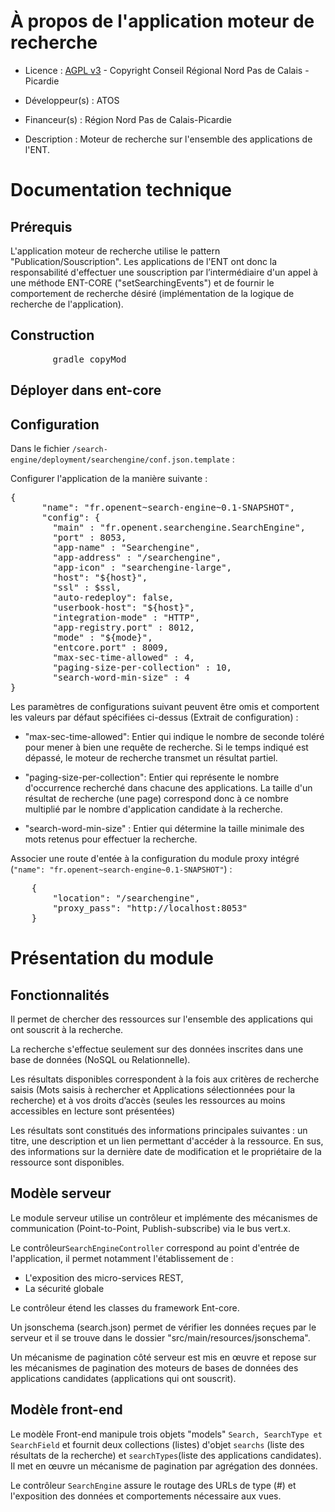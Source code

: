 # À propos de l'application moteur de recherche

* Licence : [AGPL v3](http://www.gnu.org/licenses/agpl.txt) - Copyright Conseil Régional Nord Pas de Calais - Picardie

* Développeur(s) : ATOS

* Financeur(s) : Région Nord Pas de Calais-Picardie

* Description : Moteur de recherche sur l'ensemble des applications de l'ENT.

# Documentation technique

## Prérequis
L'application moteur de recherche utilise le pattern "Publication/Souscription". Les applications de l'ENT ont donc la responsabilité d'effectuer une souscription par l’intermédiaire d'un appel à une méthode ENT-CORE ("setSearchingEvents") et de fournir le comportement de recherche désiré (implémentation de la logique de recherche de l'application).

## Construction

<pre>
		gradle copyMod
</pre>

## Déployer dans ent-core


## Configuration

Dans le fichier `/search-engine/deployment/searchengine/conf.json.template` :

Configurer l'application de la manière suivante :
<pre>
{
      "name": "fr.openent~search-engine~0.1-SNAPSHOT",
      "config": {
        "main" : "fr.openent.searchengine.SearchEngine",
        "port" : 8053,
        "app-name" : "Searchengine",
    	"app-address" : "/searchengine",
    	"app-icon" : "searchengine-large",
        "host": "${host}",
        "ssl" : $ssl,
        "auto-redeploy": false,
        "userbook-host": "${host}",
        "integration-mode" : "HTTP",
        "app-registry.port" : 8012,
        "mode" : "${mode}",
        "entcore.port" : 8009,
        "max-sec-time-allowed" : 4,
        "paging-size-per-collection" : 10,
        "search-word-min-size" : 4
}
</pre>
Les paramètres de configurations suivant peuvent être omis et comportent les valeurs par défaut spécifiées ci-dessus (Extrait de configuration) :

 - "max-sec-time-allowed": Entier qui indique le nombre de seconde toléré pour mener à bien une requête de recherche. Si le temps indiqué est dépassé, le moteur de recherche transmet un résultat partiel.

 - "paging-size-per-collection": Entier qui représente le nombre d'occurrence recherché dans chacune des applications. La taille d'un résultat de recherche (une page) correspond donc à ce nombre multiplié par le nombre d'application candidate à la recherche.

 - "search-word-min-size" : Entier qui détermine la taille minimale des mots retenus pour effectuer la recherche.

Associer une route d'entée à la configuration du module proxy intégré (`"name": "fr.openent~search-engine~0.1-SNAPSHOT"`) :
<pre>
	{
		"location": "/searchengine",
		"proxy_pass": "http://localhost:8053"
	}
</pre>



# Présentation du module

## Fonctionnalités

Il permet de chercher des ressources sur l'ensemble des applications qui ont souscrit à la recherche.

La recherche s'effectue seulement sur des données inscrites dans une base de données (NoSQL ou Relationnelle).

Les résultats disponibles correspondent à la fois aux critères de recherche saisis (Mots saisis à rechercher et Applications sélectionnées pour la recherche) et à vos droits d’accès (seules les ressources au moins accessibles en lecture sont présentées)

Les résultats sont constitués des informations principales suivantes : un titre, une description et un lien permettant d'accéder à la ressource.  En sus, des informations sur la dernière date de modification et le propriétaire de la ressource sont disponibles.

## Modèle serveur

Le module serveur utilise un contrôleur et implémente des mécanismes de communication (Point-to-Point, Publish-subscribe) via le bus vert.x.

Le contrôleur`SearchEngineController` correspond au point d'entrée de l'application, il permet notamment l'établissement de :
 * L'exposition des micro-services REST,
 * La sécurité globale

Le contrôleur étend les classes du framework Ent-core.

Un jsonschema (search.json) permet de vérifier les données reçues par le serveur et il se trouve dans le dossier "src/main/resources/jsonschema".

Un mécanisme de pagination côté serveur est mis en œuvre et repose sur les mécanismes de pagination des moteurs de bases de données des applications candidates (applications qui ont souscrit).

## Modèle front-end

Le modèle Front-end manipule trois objets "models" `Search, SearchType et SearchField` et fournit deux collections (listes) d'objet `searchs` (liste des résultats de la recherche) et `searchTypes`(liste des applications candidates). Il met en œuvre un mécanisme de pagination par agrégation des données.

Le contrôleur `SearchEngine` assure le routage des URLs de type (#)  et l'exposition des données et comportements nécessaire aux vues.
